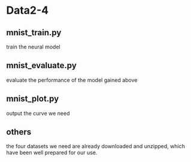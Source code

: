 # Data2-4

## mnist_train.py

train the neural model

## mnist_evaluate.py

evaluate the performance of the model gained above

## mnist_plot.py

output the curve we need

## others

the four datasets we need are already downloaded and unzipped,
which have been well prepared for our use.
